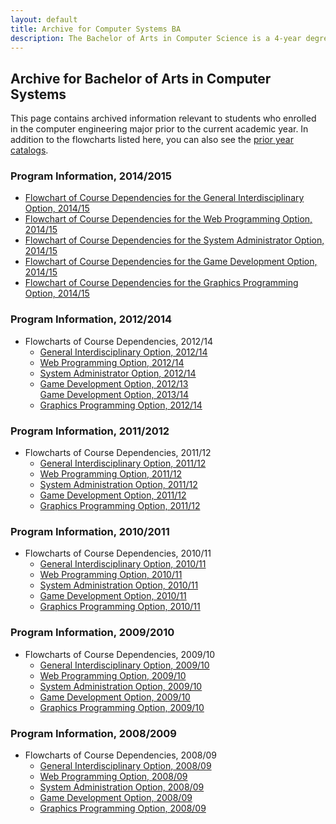 ```yaml
---
layout: default
title: Archive for Computer Systems BA
description: The Bachelor of Arts in Computer Science is a 4-year degree focused on applied computing in the context of a specific application area.
---
```


## Archive for Bachelor of Arts in __Computer Systems__

This page contains archived information relevant to students who enrolled
in the computer engineering major prior to the current academic year.
In addition to the flowcharts listed here, you can also see the [prior year catalogs](http://catalog.csusb.edu/).

### Program Information, 2014/2015

- [Flowchart of Course Dependencies for the General Interdisciplinary Option, 2014/15][inter-14]
- [Flowchart of Course Dependencies for the Web Programming Option, 2014/15][web-14]
- [Flowchart of Course Dependencies for the System Administrator Option, 2014/15][system-14]
- [Flowchart of Course Dependencies for the Game Development Option, 2014/15][game-14]
- [Flowchart of Course Dependencies for the Graphics Programming Option, 2014/15][graphics-14]

### Program Information, 2012/2014

- Flowcharts of Course Dependencies, 2012/14
  - [General Interdisciplinary Option, 2012/14][inter-12]
  - [Web Programming Option, 2012/14][web-12]
  - [System Administrator Option, 2012/14][system-12]
  - [Game Development Option, 2012/13][game-12] <br>
    [Game Development Option, 2013/14][game-13]
  - [Graphics Programming Option, 2012/14][graphics-12]

### Program Information, 2011/2012

- Flowcharts of Course Dependencies, 2011/12
  - [General Interdisciplinary Option, 2011/12][inter-11]
  - [Web Programming Option, 2011/12][web-11]
  - [System Administration Option, 2011/12][system-11]
  - [Game Development Option, 2011/12][game-11]
  - [Graphics Programming Option, 2011/12][graphics-11]

### Program Information, 2010/2011

- Flowcharts of Course Dependencies, 2010/11
  - [General Interdisciplinary Option, 2010/11][inter-10]
  - [Web Programming Option, 2010/11][web-10]
  - [System Administration Option, 2010/11][system-10]
  - [Game Development Option, 2010/11][game-10]
  - [Graphics Programming Option, 2010/11][graphics-10]

### Program Information, 2009/2010

- Flowcharts of Course Dependencies, 2009/10
  - [General Interdisciplinary Option, 2009/10][inter-09]
  - [Web Programming Option, 2009/10][web-09]
  - [System Administration Option, 2009/10][system-09]
  - [Game Development Option, 2009/10][game-09]
  - [Graphics Programming Option, 2009/10][graphics-09]

### Program Information, 2008/2009

- Flowcharts of Course Dependencies, 2008/09
  - [General Interdisciplinary Option, 2008/09][inter-08]
  - [Web Programming Option, 2008/09][web-08]
  - [System Administration Option, 2008/09][system-08]
  - [Game Development Option, 2008/09][game-08]
  - [Graphics Programming Option, 2008/09][graphics-08]

[inter-08]: flowcharts/inter/ba-inter-flowchart-2008.pdf
[inter-09]: flowcharts/inter/ba-inter-flowchart-2009.pdf
[inter-10]: flowcharts/inter/ba-inter-flowchart-2010.pdf
[inter-11]: flowcharts/inter/ba-inter-flowchart-2011.pdf
[inter-12]: flowcharts/inter/ba-inter-flowchart-2012.pdf
[inter-14]: flowcharts/inter/ba-inter-flowchart-2014.pdf

[game-08]: flowcharts/game/ba-game-flowchart-2008.pdf
[game-09]: flowcharts/game/ba-game-flowchart-2009.pdf
[game-10]: flowcharts/game/ba-game-flowchart-2010.pdf
[game-11]: flowcharts/game/ba-game-flowchart-2011.pdf
[game-12]: flowcharts/game/ba-game-flowchart-2012.pdf
[game-13]: flowcharts/game/ba-game-flowchart-2013.pdf
[game-14]: flowcharts/game/ba-game-flowchart-2014.pdf

[graphics-08]: flowcharts/graphics/ba-graphics-flowchart-2008.pdf
[graphics-09]: flowcharts/graphics/ba-graphics-flowchart-2009.pdf
[graphics-10]: flowcharts/graphics/ba-graphics-flowchart-2010.pdf
[graphics-11]: flowcharts/graphics/ba-graphics-flowchart-2011.pdf
[graphics-12]: flowcharts/graphics/ba-graphics-flowchart-2012.pdf
[graphics-14]: flowcharts/graphics/ba-graphics-flowchart-2014.pdf

[system-08]: flowcharts/system/ba-system-flowchart-2008.pdf
[system-09]: flowcharts/system/ba-system-flowchart-2009.pdf
[system-10]: flowcharts/system/ba-system-flowchart-2010.pdf
[system-11]: flowcharts/system/ba-system-flowchart-2011.pdf
[system-12]: flowcharts/system/ba-system-flowchart-2012.pdf
[system-14]: flowcharts/system/ba-system-flowchart-2014.pdf

[web-08]: flowcharts/web/ba-web-flowchart-2008.pdf
[web-09]: flowcharts/web/ba-web-flowchart-2009.pdf
[web-10]: flowcharts/web/ba-web-flowchart-2010.pdf
[web-11]: flowcharts/web/ba-web-flowchart-2011.pdf
[web-12]: flowcharts/web/ba-web-flowchart-2012.pdf
[web-14]: flowcharts/web/ba-web-flowchart-2014.pdf


